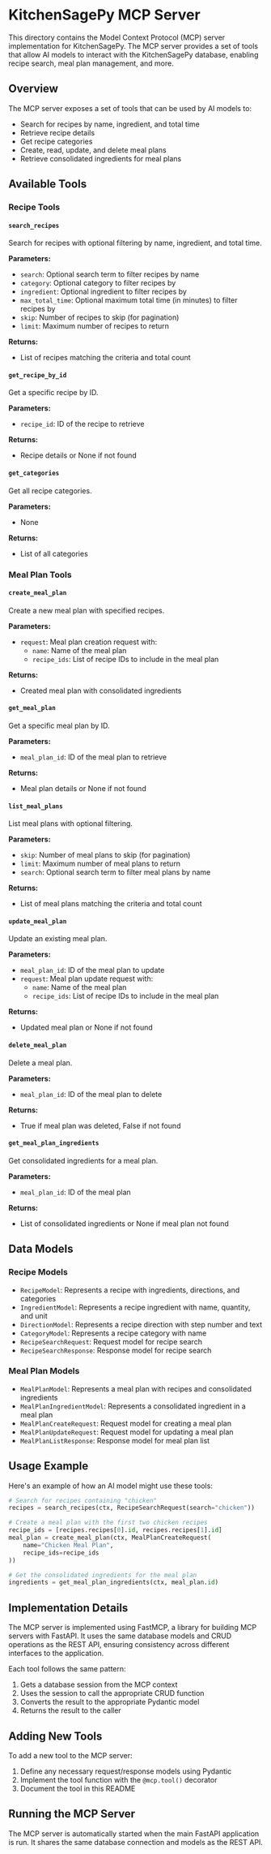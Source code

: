 # KitchenSagePy MCP Server

This directory contains the Model Context Protocol (MCP) server implementation for KitchenSagePy. The MCP server provides a set of tools that allow AI models to interact with the KitchenSagePy database, enabling recipe search, meal plan management, and more.

## Overview

The MCP server exposes a set of tools that can be used by AI models to:

- Search for recipes by name, ingredient, and total time
- Retrieve recipe details
- Get recipe categories
- Create, read, update, and delete meal plans
- Retrieve consolidated ingredients for meal plans

## Available Tools

### Recipe Tools

#### `search_recipes`

Search for recipes with optional filtering by name, ingredient, and total time.

**Parameters:**
- `search`: Optional search term to filter recipes by name
- `category`: Optional category to filter recipes by
- `ingredient`: Optional ingredient to filter recipes by
- `max_total_time`: Optional maximum total time (in minutes) to filter recipes by
- `skip`: Number of recipes to skip (for pagination)
- `limit`: Maximum number of recipes to return

**Returns:**
- List of recipes matching the criteria and total count

#### `get_recipe_by_id`

Get a specific recipe by ID.

**Parameters:**
- `recipe_id`: ID of the recipe to retrieve

**Returns:**
- Recipe details or None if not found

#### `get_categories`

Get all recipe categories.

**Parameters:**
- None

**Returns:**
- List of all categories

### Meal Plan Tools

#### `create_meal_plan`

Create a new meal plan with specified recipes.

**Parameters:**
- `request`: Meal plan creation request with:
  - `name`: Name of the meal plan
  - `recipe_ids`: List of recipe IDs to include in the meal plan

**Returns:**
- Created meal plan with consolidated ingredients

#### `get_meal_plan`

Get a specific meal plan by ID.

**Parameters:**
- `meal_plan_id`: ID of the meal plan to retrieve

**Returns:**
- Meal plan details or None if not found

#### `list_meal_plans`

List meal plans with optional filtering.

**Parameters:**
- `skip`: Number of meal plans to skip (for pagination)
- `limit`: Maximum number of meal plans to return
- `search`: Optional search term to filter meal plans by name

**Returns:**
- List of meal plans matching the criteria and total count

#### `update_meal_plan`

Update an existing meal plan.

**Parameters:**
- `meal_plan_id`: ID of the meal plan to update
- `request`: Meal plan update request with:
  - `name`: Name of the meal plan
  - `recipe_ids`: List of recipe IDs to include in the meal plan

**Returns:**
- Updated meal plan or None if not found

#### `delete_meal_plan`

Delete a meal plan.

**Parameters:**
- `meal_plan_id`: ID of the meal plan to delete

**Returns:**
- True if meal plan was deleted, False if not found

#### `get_meal_plan_ingredients`

Get consolidated ingredients for a meal plan.

**Parameters:**
- `meal_plan_id`: ID of the meal plan

**Returns:**
- List of consolidated ingredients or None if meal plan not found

## Data Models

### Recipe Models

- `RecipeModel`: Represents a recipe with ingredients, directions, and categories
- `IngredientModel`: Represents a recipe ingredient with name, quantity, and unit
- `DirectionModel`: Represents a recipe direction with step number and text
- `CategoryModel`: Represents a recipe category with name
- `RecipeSearchRequest`: Request model for recipe search
- `RecipeSearchResponse`: Response model for recipe search

### Meal Plan Models

- `MealPlanModel`: Represents a meal plan with recipes and consolidated ingredients
- `MealPlanIngredientModel`: Represents a consolidated ingredient in a meal plan
- `MealPlanCreateRequest`: Request model for creating a meal plan
- `MealPlanUpdateRequest`: Request model for updating a meal plan
- `MealPlanListResponse`: Response model for meal plan list

## Usage Example

Here's an example of how an AI model might use these tools:

```python
# Search for recipes containing "chicken"
recipes = search_recipes(ctx, RecipeSearchRequest(search="chicken"))

# Create a meal plan with the first two chicken recipes
recipe_ids = [recipes.recipes[0].id, recipes.recipes[1].id]
meal_plan = create_meal_plan(ctx, MealPlanCreateRequest(
    name="Chicken Meal Plan",
    recipe_ids=recipe_ids
))

# Get the consolidated ingredients for the meal plan
ingredients = get_meal_plan_ingredients(ctx, meal_plan.id)
```

## Implementation Details

The MCP server is implemented using FastMCP, a library for building MCP servers with FastAPI. It uses the same database models and CRUD operations as the REST API, ensuring consistency across different interfaces to the application.

Each tool follows the same pattern:
1. Gets a database session from the MCP context
2. Uses the session to call the appropriate CRUD function
3. Converts the result to the appropriate Pydantic model
4. Returns the result to the caller

## Adding New Tools

To add a new tool to the MCP server:

1. Define any necessary request/response models using Pydantic
2. Implement the tool function with the `@mcp.tool()` decorator
3. Document the tool in this README

## Running the MCP Server

The MCP server is automatically started when the main FastAPI application is run. It shares the same database connection and models as the REST API.
